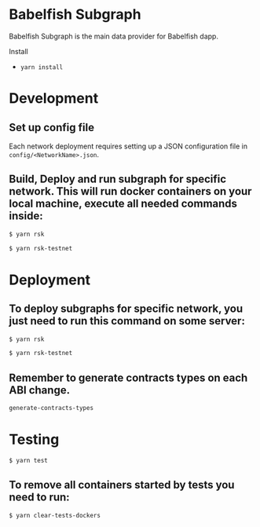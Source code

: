 # Babelfish Subgraph

Babelfish Subgraph is the main data provider for Babelfish dapp.

Install

- `yarn install`

# Development

## Set up config file

Each network deployment requires setting up a JSON configuration file in `config/<NetworkName>.json`.

## Build, Deploy and run subgraph for specific network. This will run docker containers on your local machine, execute all needed commands inside:

```bash
$ yarn rsk
```

```bash
$ yarn rsk-testnet
```

# Deployment

## To deploy subgraphs for specific network, you just need to run this command on some server:

```bash
$ yarn rsk
```

```bash
$ yarn rsk-testnet
```

## Remember to generate contracts types on each ABI change.

```bash
generate-contracts-types
```

# Testing

```bash
$ yarn test
```

## To remove all containers started by tests you need to run:

```bash
$ yarn clear-tests-dockers
```
